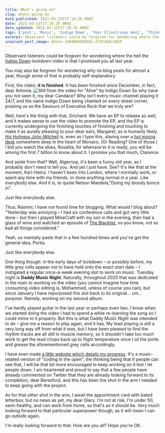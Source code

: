```yaml
---
title: What’s going on?
slug: whats-going-on
date_published: 2021-03-23T17:18:20.000Z
date: 2021-03-23T17:18:20.000Z
date_updated: 2021-03-23T17:20:31.000Z
tags: ['post', 'Music', 'Indigo Down', 'Your Illustrious Host', 'Thinks']
excerpt: Observant listeners could be forgiven for wondering where the hell the Indigo Down lockdown video is that I promised you all last year.
unsplash_post_image: photo-1484069560501-87d72b0c3669
---
```


Observant listeners could be forgiven for wondering where the hell the [Indigo Down](https://indigodown.com/) lockdown video is that I promised you all last year.

You may also be forgiven for wondering why no blog posts for almost a year, though some of that is probably self-explanatory.

First, the video: **it is finished**. It has been finished since December, in fact, dear Antonia.
![Still from the video for &quot;Alive&quot; by Indigo Down](/public/images/2021/03/Screenshot-2021-03-23-at-16.35.14.png)
So why have you not seen it, my dear Candace? Why isn't every music channel playing it 24/7, and the name Indigo Down being chanted on every street corner, praising us as the Saviours of Executive Rock that we truly are?

Well, here's the thing with that, Grichard. We have an EP to release as well, and it makes sense to use the video to promote the EP, and the EP is currently undergoing the finishing touches of finishing and touching to make it as aurally pleasing to your dear ears, Margaret, as is humanly likely. [His Holiness John Mitchell](https://en.wikipedia.org/wiki/John_Mitchell_%28musician%29) is, even as I type this, slaving over a [hot mixing desk](https://outhousestudios.co.uk/) somewhere deep in the heart of Monaco. (Or Reading? One of those.) I bid you watch the skies, Rosalita, for whensoe'er it is ready, you will be among the first 7 billion to know about it. I promise you that much, Clarence.

And aside from that? Well, Algernop, it's been a funny old year, as I probably don't need to tell you. And yet I just have. See? It's like that at the moment, Karl-Heinz. I haven't been into London, where I normally work, or spent any time with my friends, or done anything normal in a year. Like everybody else. And it is, to quote Nelson Mandela,"Doing my bloody bonce in".

Just like everybody else.

Thus, Rashmi, I have not found time for blogging. What would I blog about? "Yesterday was annoying – I had six conference calls and got very little done – but then I played MineCraft with my son in the evening, then had a glass of wine and watched an episode of [The Blacklist](https://en.wikipedia.org/wiki/The_Blacklist_%28TV_series%29), so you know, not so bad all things considered."

Yeah, so mentally paste that in a few hundred times and you've got the general idea, Portia.

Just like everybody else.

One thing though: in the early days of lockdown – or possibly before, my little grey cells appear not to have held onto the exact start date – I instigated a regular once-a-week evening slot to work on music. Tuesday night is **Daddy Music Night**. Naturally, throughout 2020 that was dedicated in the main to working on the video (you cannot imagine how time consuming video editing is, Mohammed, unless of course you can), but since January I have repurposed this slot back to its original... um... purpose. Namely, working on my second album.

I've hardly played guitar in the last year or perhaps even two. I know when we started doing the video I had to spend a while re-learning the song so I could mime to it properly. But this is what Daddy Music Night was intended to do – give me a reason to play again, and it has. My lead playing is still a very long way off from what it was, but I have been pleased to find the rhythm tracks are all still in muscle memory, so it shouldn't take too much work to get the lead chops back up to flight temperature once I oil the joints and grease the aforementioned grey cells accordingly.

I have even made [a little website which details my progress](https://loveandpainkillers.com/). It's a music-related version of "coding in the open", the thinking being that if people can see that, I will be that bit more encouraged to keep working on it lest I let people down. I am heartened and proud to say that a few people have already commented on Twitter that they are already looking forward to its completion, dear Beresford, and this has been the shot in the arm I needed to keep going with the project.

As for that *other* shot in the arm, I await the appointment card with bated letterbox, but no news as yet, my dear Glary. I'm not at risk, I'm under 50, semi-healthy, and can work from home, so that's as it should be. Very much looking forward to that particular superpower though, as it will mean I can go outside again.

I'm really looking forward to that. How are you all? Hope you're OK.
